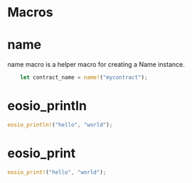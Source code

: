 # Macros

# name

name macro is a helper macro for creating a Name instance.

```rust
    let contract_name = name!("mycontract");
```



# eosio_println

```rust
eosio_println!("hello", "world");
```

# eosio_print

```rust
eosio_print!("hello", "world");
```


